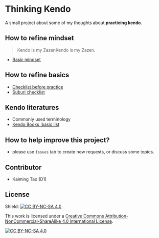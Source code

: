 # Thinking Kendo

A small project about some of my thoughts about **practicing kendo**.


## How to refine mindset

> Kendo is my ZazenKendo is my Zazen.

- [Basic mindset](./mindset.md)


## How to refine basics

- [Checklist before practice](checklist_before_practice.md)
- [Suburi checklist](./suburi_checklist.md)


## Kendo literatures

- Commonly used terminology
- [Kendo Books, basic list](./Book_list_1.md)


## How to help improve this project?

- please use `Issues` tab to create new requests, or discuss some topics.


## Contributor

- Kaiming Tao (D1)

## License

Shield: [![CC BY-NC-SA 4.0][cc-by-nc-sa-shield]][cc-by-nc-sa]

This work is licensed under a
[Creative Commons Attribution-NonCommercial-ShareAlike 4.0 International License][cc-by-nc-sa].

[![CC BY-NC-SA 4.0][cc-by-nc-sa-image]][cc-by-nc-sa]

[cc-by-nc-sa]: http://creativecommons.org/licenses/by-nc-sa/4.0/
[cc-by-nc-sa-image]: https://licensebuttons.net/l/by-nc-sa/4.0/88x31.png
[cc-by-nc-sa-shield]: https://img.shields.io/badge/License-CC%20BY--NC--SA%204.0-lightgrey.svg

